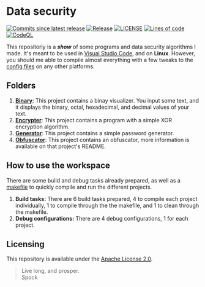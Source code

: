 # Data security
[![Commits since latest release](https://img.shields.io/github/commits-since/nico-castell/Data-Security/latest?color=informational&label=Commits%20since%20last%20release&logoColor=white&logo=Git&style=flat-square)](https://github.com/nico-castell/Data-Security/commits)
[![Release](https://img.shields.io/github/v/release/nico-castell/Data-Security?label=Release&color=informational&logo=GitHub&logoColor=white&style=flat-square)](https://github.com/nico-castell/Data-Security/releases/latest)
[![LICENSE](https://img.shields.io/github/license/nico-castell/Data-Security?color=informational&label=License&logoColor=white&logo=Open%20Source%20Initiative&style=flat-square)](LICENSE)
[![Lines of code](https://img.shields.io/tokei/lines/github/nico-castell/Data-Security?color=informational&label=Lines%20of%20code&logoColor=white&logo=C%2B%2B&style=flat-square)](https://github.com/nico-castell/Data-Security)
[![CodeQL](https://img.shields.io/github/workflow/status/nico-castell/Data-Security/CodeQL?label=CodeQL&logo=GitHub%20Actions&logoColor=white&style=flat-square)](https://github.com/nico-castell/Data-Security/actions/workflows/codeql-analyze.yml)

This repositoriy is a ***show*** of some programs and data security algorithms I made. It's meant to be used in
[Visual Studio Code](https://code.visualstudio.com/download), and on **Linux**. However, you should me able to compile almost everything with a few tweaks to the [config files](.vscode) on any other platforms.

## Folders

1. **[Binary](Binary)**: This project contains a binay visualizer. You input some text, and it displays the binary, octal, hexadecimal, and decimal values of your text.
2. **[Encrypter](Encrypter)**: This project contains a program with a simple XOR encryption algorithm.
3. **[Generator](Generator)**: This project contains a simple password generator.
4. **[Obfuscator](Obfuscator)**: This project contains an obfuscator, more information is available on that project's README.

## How to use the workspace

There are some build and debug tasks already prepared, as well as a [makefile](makefile) to quickly compile and run the different projects.

1. **Build tasks:** There are 6 build tasks prepared, 4 to compile each project individually, 1 to compile through the the makefile, and 1 to clean through the makefile.
2. **Debug configurations:** There are 4 debug configurations, 1 for each project.

## Licensing

This repository is available under the [Apache License 2.0](LICENSE).

> Live long, and prosper.  
> Spock
